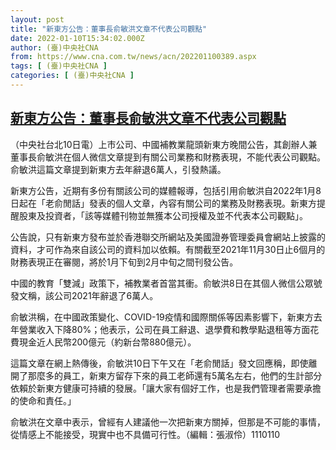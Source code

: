 ```yaml
---
layout: post
title: "新東方公告：董事長俞敏洪文章不代表公司觀點"
date: 2022-01-10T15:34:02.000Z
author: (臺)中央社CNA
from: https://www.cna.com.tw/news/acn/202201100389.aspx
tags: [ (臺)中央社CNA ]
categories: [ (臺)中央社CNA ]
---
```

<!--1641828842000-->
[新東方公告：董事長俞敏洪文章不代表公司觀點](https://www.cna.com.tw/news/acn/202201100389.aspx)
------

<div>
<div></div><div><p>（中央社台北10日電）上市公司、中國補教業龍頭新東方晚間公告，其創辦人兼董事長俞敏洪在個人微信文章提到有關公司業務和財務表現，不能代表公司觀點。俞敏洪這篇文章提到新東方去年辭退6萬人，引發熱議。</p><p>新東方公告，近期有多份有關該公司的媒體報導，包括引用俞敏洪自2022年1月8日起在「老俞閒話」發表的個人文章，內容有關公司的業務及財務表現。新東方提醒股東及投資者，「該等媒體刊物並無獲本公司授權及並不代表本公司觀點」。</p><p>公告說，只有新東方發布並於香港聯交所網站及美國證券管理委員會網站上披露的資料，才可作為來自該公司的資料加以依賴。有關截至2021年11月30日止6個月的財務表現正在審閱，將於1月下旬到2月中旬之間刊發公告。</p><p>中國的教育「雙減」政策下，補教業者首當其衝。俞敏洪8日在其個人微信公眾號發文稱，該公司2021年辭退了6萬人。</p><p>俞敏洪稱，在中國政策變化、COVID-19疫情和國際關係等因素影響下，新東方去年營業收入下降80%；他表示，公司在員工辭退、退學費和教學點退租等方面花費現金近人民幣200億元（約新台幣880億元）。</p><p>這篇文章在網上熱傳後，俞敏洪10日下午又在「老俞閒話」發文回應稱，即使離開了那麼多的員工，新東方留存下來的員工老師還有5萬名左右，他們的生計部分依賴於新東方健康可持續的發展。「讓大家有個好工作，也是我們管理者需要承擔的使命和責任。」</p><p>俞敏洪在文章中表示，曾經有人建議他一次把新東方關掉，但那是不可能的事情，從情感上不能接受，現實中也不具備可行性。（編輯：張淑伶）1110110</p></div>
</div>
